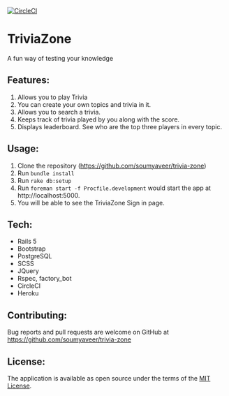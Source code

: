 [![CircleCI](https://circleci.com/gh/soumyaveer/trivia-zone/tree/master.svg?style=svg)](https://circleci.com/gh/soumyaveer/trivia-zone/tree/master)

# TriviaZone
A fun way of testing your knowledge

## Features:

1. Allows you to play Trivia
2. You can create your own topics and trivia in it.
3. Allows you to search a trivia.
4. Keeps track of trivia played by you along with the score.
2. Displays leaderboard. See who are the top three players in every topic.

## Usage:

1. Clone the repository (https://github.com/soumyaveer/trivia-zone)
2. Run `bundle install`
3. Run `rake db:setup`
4. Run `foreman start -f Procfile.development` would start the app at http://localhost:5000.
5. You will be able to see the TriviaZone Sign in page.

## Tech:

* Rails 5
* Bootstrap
* PostgreSQL
* SCSS
* JQuery
* Rspec, factory_bot
* CircleCI
* Heroku

## Contributing:

Bug reports and pull requests are welcome on GitHub at https://github.com/soumyaveer/trivia-zone

## License:

The application is available as open source under the terms of the [MIT License](https://opensource.org/licenses/MIT).

